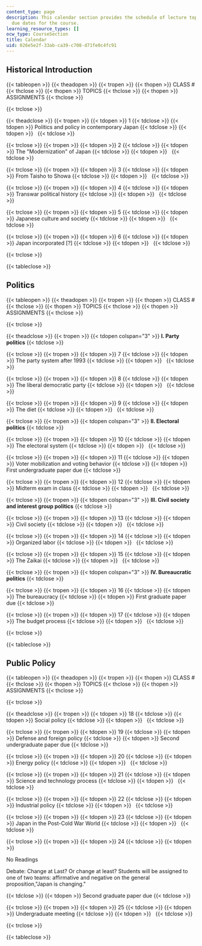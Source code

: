 ```yaml
---
content_type: page
description: This calendar section provides the schedule of lecture topics and assignment
  due dates for the course.
learning_resource_types: []
ocw_type: CourseSection
title: Calendar
uid: 026e5e2f-33ab-ca39-c708-d71fe0c4fc91
---
```


Historical Introduction
-----------------------

{{< tableopen >}}
{{< theadopen >}}
{{< tropen >}}
{{< thopen >}}
CLASS #
{{< thclose >}}
{{< thopen >}}
TOPICS
{{< thclose >}}
{{< thopen >}}
ASSIGNMENTS
{{< thclose >}}

{{< trclose >}}

{{< theadclose >}}
{{< tropen >}}
{{< tdopen >}}
1
{{< tdclose >}}
{{< tdopen >}}
Politics and policy in contemporary Japan
{{< tdclose >}}
{{< tdopen >}}
 
{{< tdclose >}}

{{< trclose >}}
{{< tropen >}}
{{< tdopen >}}
2
{{< tdclose >}}
{{< tdopen >}}
The "Modernization" of Japan
{{< tdclose >}}
{{< tdopen >}}
 
{{< tdclose >}}

{{< trclose >}}
{{< tropen >}}
{{< tdopen >}}
3
{{< tdclose >}}
{{< tdopen >}}
From Taisho to Showa
{{< tdclose >}}
{{< tdopen >}}
 
{{< tdclose >}}

{{< trclose >}}
{{< tropen >}}
{{< tdopen >}}
4
{{< tdclose >}}
{{< tdopen >}}
Transwar political history
{{< tdclose >}}
{{< tdopen >}}
 
{{< tdclose >}}

{{< trclose >}}
{{< tropen >}}
{{< tdopen >}}
5
{{< tdclose >}}
{{< tdopen >}}
Japanese culture and society
{{< tdclose >}}
{{< tdopen >}}
 
{{< tdclose >}}

{{< trclose >}}
{{< tropen >}}
{{< tdopen >}}
6
{{< tdclose >}}
{{< tdopen >}}
Japan incorporated \[?\]
{{< tdclose >}}
{{< tdopen >}}
 
{{< tdclose >}}

{{< trclose >}}

{{< tableclose >}}

Politics
--------

{{< tableopen >}}
{{< theadopen >}}
{{< tropen >}}
{{< thopen >}}
CLASS #
{{< thclose >}}
{{< thopen >}}
TOPICS
{{< thclose >}}
{{< thopen >}}
ASSIGNMENTS
{{< thclose >}}

{{< trclose >}}

{{< theadclose >}}
{{< tropen >}}
{{< tdopen colspan="3" >}}
**I. Party politics**
{{< tdclose >}}

{{< trclose >}}
{{< tropen >}}
{{< tdopen >}}
7
{{< tdclose >}}
{{< tdopen >}}
The party system after 1993
{{< tdclose >}}
{{< tdopen >}}
 
{{< tdclose >}}

{{< trclose >}}
{{< tropen >}}
{{< tdopen >}}
8
{{< tdclose >}}
{{< tdopen >}}
The liberal democratic party
{{< tdclose >}}
{{< tdopen >}}
 
{{< tdclose >}}

{{< trclose >}}
{{< tropen >}}
{{< tdopen >}}
9
{{< tdclose >}}
{{< tdopen >}}
The diet
{{< tdclose >}}
{{< tdopen >}}
 
{{< tdclose >}}

{{< trclose >}}
{{< tropen >}}
{{< tdopen colspan="3" >}}
**II. Electoral politics**
{{< tdclose >}}

{{< trclose >}}
{{< tropen >}}
{{< tdopen >}}
10
{{< tdclose >}}
{{< tdopen >}}
The electoral system
{{< tdclose >}}
{{< tdopen >}}
 
{{< tdclose >}}

{{< trclose >}}
{{< tropen >}}
{{< tdopen >}}
11
{{< tdclose >}}
{{< tdopen >}}
Voter mobilization and voting behavior
{{< tdclose >}}
{{< tdopen >}}
First undergraduate paper due
{{< tdclose >}}

{{< trclose >}}
{{< tropen >}}
{{< tdopen >}}
12
{{< tdclose >}}
{{< tdopen >}}
Midterm exam in class
{{< tdclose >}}
{{< tdopen >}}
 
{{< tdclose >}}

{{< trclose >}}
{{< tropen >}}
{{< tdopen colspan="3" >}}
**III. Civil society and interest group politics**
{{< tdclose >}}

{{< trclose >}}
{{< tropen >}}
{{< tdopen >}}
13
{{< tdclose >}}
{{< tdopen >}}
Civil society
{{< tdclose >}}
{{< tdopen >}}
 
{{< tdclose >}}

{{< trclose >}}
{{< tropen >}}
{{< tdopen >}}
14
{{< tdclose >}}
{{< tdopen >}}
Organized labor
{{< tdclose >}}
{{< tdopen >}}
 
{{< tdclose >}}

{{< trclose >}}
{{< tropen >}}
{{< tdopen >}}
15
{{< tdclose >}}
{{< tdopen >}}
The Zaikai
{{< tdclose >}}
{{< tdopen >}}
 
{{< tdclose >}}

{{< trclose >}}
{{< tropen >}}
{{< tdopen colspan="3" >}}
**IV. Bureaucratic politics**
{{< tdclose >}}

{{< trclose >}}
{{< tropen >}}
{{< tdopen >}}
16
{{< tdclose >}}
{{< tdopen >}}
The bureaucracy
{{< tdclose >}}
{{< tdopen >}}
First graduate paper due
{{< tdclose >}}

{{< trclose >}}
{{< tropen >}}
{{< tdopen >}}
17
{{< tdclose >}}
{{< tdopen >}}
The budget process
{{< tdclose >}}
{{< tdopen >}}
 
{{< tdclose >}}

{{< trclose >}}

{{< tableclose >}}

Public Policy
-------------

{{< tableopen >}}
{{< theadopen >}}
{{< tropen >}}
{{< thopen >}}
CLASS #
{{< thclose >}}
{{< thopen >}}
TOPICS
{{< thclose >}}
{{< thopen >}}
ASSIGNMENTS
{{< thclose >}}

{{< trclose >}}

{{< theadclose >}}
{{< tropen >}}
{{< tdopen >}}
18
{{< tdclose >}}
{{< tdopen >}}
Social policy
{{< tdclose >}}
{{< tdopen >}}
 
{{< tdclose >}}

{{< trclose >}}
{{< tropen >}}
{{< tdopen >}}
19
{{< tdclose >}}
{{< tdopen >}}
Defense and foreign policy
{{< tdclose >}}
{{< tdopen >}}
Second undergraduate paper due
{{< tdclose >}}

{{< trclose >}}
{{< tropen >}}
{{< tdopen >}}
20
{{< tdclose >}}
{{< tdopen >}}
Energy policy
{{< tdclose >}}
{{< tdopen >}}
 
{{< tdclose >}}

{{< trclose >}}
{{< tropen >}}
{{< tdopen >}}
21
{{< tdclose >}}
{{< tdopen >}}
Science and technology process
{{< tdclose >}}
{{< tdopen >}}
 
{{< tdclose >}}

{{< trclose >}}
{{< tropen >}}
{{< tdopen >}}
22
{{< tdclose >}}
{{< tdopen >}}
Industrial policy
{{< tdclose >}}
{{< tdopen >}}
 
{{< tdclose >}}

{{< trclose >}}
{{< tropen >}}
{{< tdopen >}}
23
{{< tdclose >}}
{{< tdopen >}}
Japan in the Post-Cold War World
{{< tdclose >}}
{{< tdopen >}}
 
{{< tdclose >}}

{{< trclose >}}
{{< tropen >}}
{{< tdopen >}}
24
{{< tdclose >}}
{{< tdopen >}}


No Readings

Debate: Change at Last? Or change at least? Students will be assigned to one of two teams: affirmative and negative on the general proposition,"Japan is changing."


{{< tdclose >}}
{{< tdopen >}}
Second graduate paper due
{{< tdclose >}}

{{< trclose >}}
{{< tropen >}}
{{< tdopen >}}
25
{{< tdclose >}}
{{< tdopen >}}
Undergraduate meeting
{{< tdclose >}}
{{< tdopen >}}
 
{{< tdclose >}}

{{< trclose >}}

{{< tableclose >}}